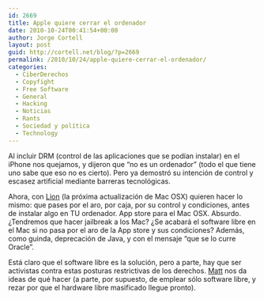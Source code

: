 ```yaml
---
id: 2669
title: Apple quiere cerrar el ordenador
date: 2010-10-24T00:41:54+00:00
author: Jorge Cortell
layout: post
guid: http://cortell.net/blog/?p=2669
permalink: /2010/10/24/apple-quiere-cerrar-el-ordenador/
categories:
  - CiberDerechos
  - Copyfight
  - Free Software
  - General
  - Hacking
  - Noticias
  - Rants
  - Sociedad y polí­tica
  - Technology
---
```

Al incluir DRM (control de las aplicaciones que se podían instalar) en el iPhone nos quejamos, y dijeron que &#8220;no es un ordenador&#8221; (todo el que tiene uno sabe que eso no es cierto). Pero ya demostró su intención de control y escasez artificial mediante barreras tecnológicas.

Ahora, con <a title="Lion" href="http://www.apple.com/macosx/lion/" target="_blank">Lion</a> (la próxima actualización de Mac OSX) quieren hacer lo mismo: que pases por el aro, por caja, por su control y condiciones, antes de instalar algo en TU ordenador. App store para el Mac OSX. Absurdo. ¿Tendremos que hacer jailbreak a los Mac? ¿Se acabará el software libre en el Mac si no pasa por el aro de la App store y sus condiciones? Además, como guinda, deprecación de Java, y con el mensaje &#8220;que se lo curre Oracle&#8221;.

Está claro que el software libre es la solución, pero a parte, hay que ser activistas contra estas posturas restrictivas de los derechos. <a title="DBD" href="http://www.reddit.com/tb/dv2ql" target="_blank">Matt</a> nos da ideas de qué hacer (a parte, por supuesto, de emplear sólo software libre, y rezar por que el hardware libre masificado llegue pronto).